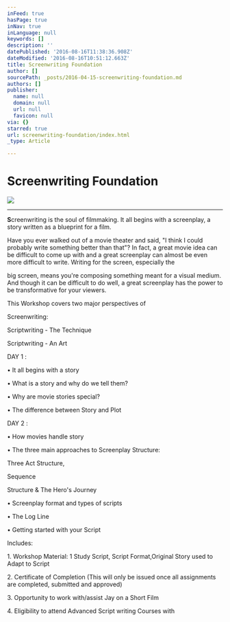 ```yaml
---
inFeed: true
hasPage: true
inNav: true
inLanguage: null
keywords: []
description: ''
datePublished: '2016-08-16T11:38:36.908Z'
dateModified: '2016-08-16T10:51:12.663Z'
title: Screenwriting Foundation
author: []
sourcePath: _posts/2016-04-15-screenwriting-foundation.md
authors: []
publisher:
  name: null
  domain: null
  url: null
  favicon: null
via: {}
starred: true
url: screenwriting-foundation/index.html
_type: Article

---
```

# Screenwriting Foundation
![](https://the-grid-user-content.s3-us-west-2.amazonaws.com/cfbe1a4c-ecc1-4eb1-81fc-df1153c3ff22.jpg)

****

**S**creenwriting is the soul of filmmaking. It all begins with a screenplay, a story written as a blueprint for a film.

Have you ever walked out of a movie theater and said, "I think I could probably write something better than that"? In fact, a great movie idea can be difficult to come up with and a great screenplay can almost be even more difficult to write. Writing for the screen, especially the

big screen, means you're composing something meant for a visual medium. And though it can be difficult to do well, a great screenplay has the power to be transformative for your viewers.

This Workshop covers two major perspectives of

Screenwriting:

Scriptwriting - The Technique

Scriptwriting - An Art

DAY 1 :

• It all begins with a story

• What is a story and why do we tell them?

• Why are movie stories special?

• The difference between Story and Plot

DAY 2 :

• How movies handle story

• The three main approaches to Screenplay Structure:

Three Act Structure,

Sequence

Structure & The Hero's Journey

• Screenplay format and types of scripts

• The Log Line

• Getting started with your Script

Includes:

1\. Workshop Material: 1 Study Script, Script Format,Original Story used to Adapt to Script

2\. Certificate of Completion (This will only be issued once all assignments are completed, submitted and approved)

3\. Opportunity to work with/assist Jay on a Short Film

4\. Eligibility to attend Advanced Script writing Courses with